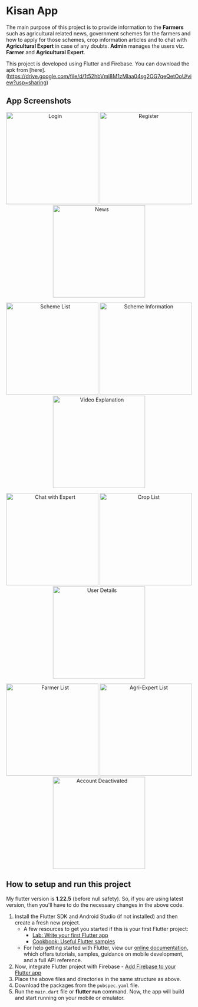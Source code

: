 # **Kisan App**
The main purpose of this project is to provide information to the **Farmers** such as agricultural related news, government schemes for the farmers and how to apply for those schemes, crop information articles and to chat with **Agricultural Expert** in case of any doubts. **Admin** manages the users viz. **Farmer** and **Agricultural Expert**.

This project is developed using Flutter and Firebase. You can download the apk from [here].(https://drive.google.com/file/d/1t52hbVml8M1zMlaa04sg2OG7qeQetOoU/view?usp=sharing)

## App Screenshots
<p align="center">
  <img src="screenshots/login.jpg" width="250" title="Login">
  <img src="screenshots/register.jpg" width="250" title="Register">
  <img src="screenshots/news.jpg" width="250" title="News">
</p>
<p align="center">
  <img src="screenshots/scheme-list.jpg" width="250" title="Scheme List">
  <img src="screenshots/scheme.jpg" width="250" title="Scheme Information">
  <img src="screenshots/scheme-video.jpg" width="250" title="Video Explanation">
</p>
<p align="center">  
  <img src="screenshots/chat.jpg" width="250" title="Chat with Expert">
  <img src="screenshots/crop-list.jpg" width="250" title="Crop List">
  <img src="screenshots/user.jpg" width="250" title="User Details">  
</p>
<p align="center">  
  <img src="screenshots/farmer-list.jpg" width="250" title="Farmer List">
  <img src="screenshots/agri-expert-list.jpg" width="250" title="Agri-Expert List">
  <img src="screenshots/deactivated.jpg" width="250" title="Account Deactivated">  
</p>

## How to setup and run this project

My flutter version is **1.22.5** (before null safety). So, if you are using latest version, then you'll have to do the necessary changes in the above code.

1. Install the Flutter SDK and Android Studio (if not installed) and then create a fresh new project.
    * A few resources to get you started if this is your first Flutter project:
        - [Lab: Write your first Flutter app](https://flutter.dev/docs/get-started/codelab)
        - [Cookbook: Useful Flutter samples](https://flutter.dev/docs/cookbook)        
    * For help getting started with Flutter, view our [online documentation](https://flutter.dev/docs), which offers tutorials, samples, guidance on mobile development, and a full API reference.
2. Now, integrate Flutter project with Firebase - [Add Firebase to your Flutter app](https://firebase.google.com/docs/flutter/setup)
3. Place the above files and directories in the same structure as above.
4. Download the packages from the `pubspec.yaml` file.
5. Run the `main.dart` file or **flutter run** command. Now, the app will build and start running on your mobile or emulator.